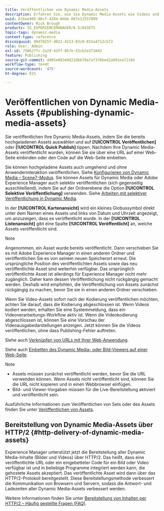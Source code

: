 ```yaml
---
title: Veröffentlichen von Dynamic Media-Assets
description: Erfahren Sie, wie Sie Dynamic Media-Assets wie Videos und Bilder veröffentlichen, einschließlich der HTTP/2-Bereitstellung solcher Assets.
uuid: b1bee905-86cf-4284-8d4e-067e11557899
contentOwner: Rick Brough
products: SG_EXPERIENCEMANAGER/6.5/ASSETS
topic-tags: dynamic-media
content-type: reference
discoiquuid: 99d7025f-d022-4213-83c0-815a4712c573
role: User, Admin
exl-id: 750627fc-2a29-43ff-867e-55cb2e371043
feature: Publishing
source-git-commit: 4005e09349d22dbb70a7af378bed2a991ea7218d
workflow-type: tm+mt
source-wordcount: '475'
ht-degree: 81%

---
```


# Veröffentlichen von Dynamic Media-Assets {#publishing-dynamic-media-assets}

Sie veröffentlichen Ihre Dynamic Media-Assets, indem Sie die bereits hochgeladenen Assets auswählen und auf **[!UICONTROL Veröffentlichen]** oder **[!UICONTROL Quick Publish]** tippen. Nachdem Ihre Dynamic Media-Assets veröffentlicht wurden, können Sie sie über eine URL auf einer Web-Seite einbinden oder den Code auf die Web-Seite einbetten.

Sie können hochgeladene Assets auch umgehend und ohne Anwenderinteraktion veröffentlichen. Siehe [Konfigurieren von Dynamic Media – Scene7-Modus](config-dms7.md).
Sie können Assets für Dynamic Media oder Adobe Experience Manager auch selektiv veröffentlichen (sich gegenseitig ausschließend), indem Sie auf der Ordnerebene die Option **[!UICONTROL Selektive Veröffentlichung]** verwenden. Siehe [Arbeiten mit selektiver Veröffentlichung in Dynamic Media](/help/assets/selective-publishing.md).

In der **[!UICONTROL Kartenansicht]** wird ein kleines Globussymbol direkt unter dem Namen eines Assets und links von Datum und Uhrzeit angezeigt, um anzuzeigen, dass es veröffentlicht wurde. In der **[!UICONTROL Listenansicht]** gibt eine Spalte **[!UICONTROL Veröffentlicht]** an, welche Assets veröffentlicht sind.

>[!NOTE]
>
>Angenommen, ein Asset wurde bereits veröffentlicht. Dann verschieben Sie es mit Adobe Experience Manager in einen anderen Ordner und veröffentlichen Sie es von seinem neuen Speicherort erneut. Die ursprüngliche Position des veröffentlichten Assets sowie das neu veröffentlichte Asset sind weiterhin verfügbar. Das ursprünglich veröffentlichte Asset ist allerdings für Experience Manager nicht mehr zugänglich. Daher kann dessen Veröffentlichung nicht rückgängig gemacht werden. Deshalb wird empfohlen, die Veröffentlichung von Assets zunächst rückgängig zu machen, bevor Sie sie in einen anderen Ordner verschieben.

Wenn Sie Video-Assets sofort nach der Kodierung veröffentlichen möchten, achten Sie darauf, dass die Kodierung abgeschlossen ist. Wenn Videos kodiert werden, erhalten Sie eine Systemmeldung, dass ein Videoverarbeitungs-Workflow aktiv ist. Wenn die Videokodierung abgeschlossen ist, können Sie eine Vorschau der Videoausgabedarstellungen anzeigen. Jetzt können Sie die Videos veröffentlichen, ohne dass Publishing-Fehler auftreten.

Siehe auch [Verknüpfen von URLs mit Ihrer Web-Anwendung](linking-urls-to-yourwebapplication.md).

Siehe auch [Einbetten des Dynamic Media- oder Bild-Viewers auf einer Web-Seite](embed-code.md).

>[!NOTE]
>
>* Assets müssen zunächst veröffentlicht werden, bevor Sie die URL verwenden können. Wenn Assets nicht veröffentlicht sind, können Sie die URL nicht kopieren und in einen Webbrowser einfügen.
>* Bild- und Viewer-Vorgaben müssen für die Live-Bereitstellung aktiviert und veröffentlicht sein.
>

Ausführliche Informationen zum Veröffentlichen von Sets oder des Assets finden Sie unter [Veröffentlichen von Assets](manage-assets.md).

## Bereitstellung von Dynamic Media-Assets über HTTP/2 {#http-delivery-of-dynamic-media-assets}

Experience Manager unterstützt jetzt die Bereitstellung aller Dynamic Media-Inhalte (Bilder und Videos) über HTTP/2. Das heißt, dass eine veröffentlichte URL oder ein eingebetteter Code für ein Bild oder Video verfügbar ist und in beliebige Programme integriert werden kann, die gehostete Assets akzeptiert. Das veröffentlichte Asset wird dann über das HTTP/2-Protokoll bereitgestellt. Diese Bereitstellungsmethode verbessert die Kommunikation von Browsern und Servern, sodass die Antwort- und Ladezeiten aller Dynamic Media-Assets verbessert werden.

Weitere Informationen finden Sie unter [Bereitstellung von Inhalten per HTTP/2 – Häufig gestellte Fragen (FAQ)](/help/sites-administering/scene7-http2faq.md).
